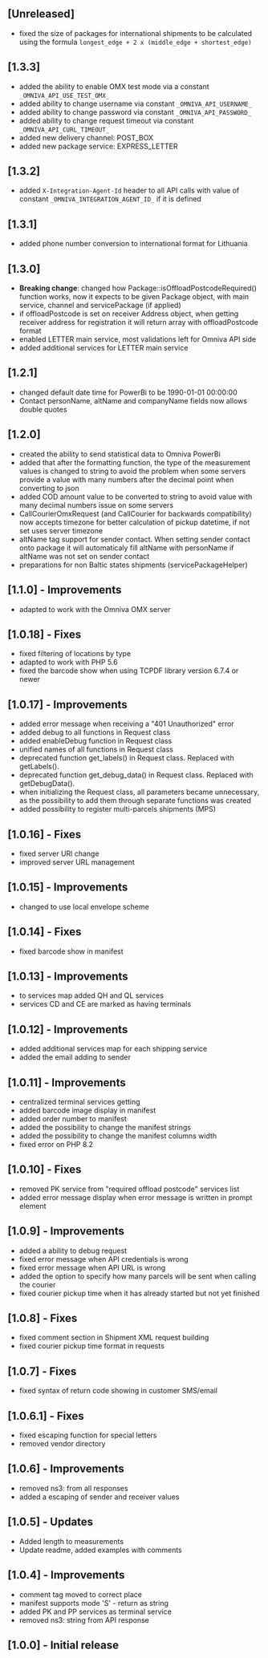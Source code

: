 ## [Unreleased]
- fixed the size of packages for international shipments to be calculated using the formula `longest_edge + 2 x (middle_edge + shortest_edge)`

## [1.3.3]
- added the ability to enable OMX test mode via a constant `_OMNIVA_API_USE_TEST_OMX_`
- added ability to change username via constant `_OMNIVA_API_USERNAME_`
- added ability to change password via constant `_OMNIVA_API_PASSWORD_`
- added ability to change request timeout via constant `_OMNIVA_API_CURL_TIMEOUT_`
- added new delivery channel: POST_BOX
- added new package service: EXPRESS_LETTER

## [1.3.2]
- added `X-Integration-Agent-Id` header to all API calls with value of constant `_OMNIVA_INTEGRATION_AGENT_ID_` if it is defined

## [1.3.1]
- added phone number conversion to international format for Lithuania

## [1.3.0]
- **Breaking change**: changed how Package::isOffloadPostcodeRequired() function works, now it expects to be given Package object, with main service, channel and servicePackage (if applied)
- if offloadPostcode is set on receiver Address object, when getting receiver address for registration it will return array with offloadPostcode format
- enabled LETTER main service, most validations left for Omniva API side
- added additional services for LETTER main service

## [1.2.1]
- changed default date time for PowerBi to be 1990-01-01 00:00:00
- Contact personName, altName and companyName fields now allows double quotes

## [1.2.0]
- created the ability to send statistical data to Omniva PowerBi
- added that after the formatting function, the type of the measurement values is changed to string to avoid the problem when some servers provide a value with many numbers after the decimal point when converting to json
- added COD amount value to be converted to string to avoid value with many decimal numbers issue on some servers
- CallCourierOmxRequest (and CallCourier for backwards compatibility) now accepts timezone for better calculation of pickup datetime, if not set uses server timezone
- altName tag support for sender contact. When setting sender contact onto package it will automaticaly fill altName with personName if altName was not set on sender contact
- preparations for non Baltic states shipments (servicePackageHelper)

## [1.1.0] - Improvements
- adapted to work with the Omniva OMX server

## [1.0.18] - Fixes
- fixed filtering of locations by type
- adapted to work with PHP 5.6
- fixed the barcode show when using TCPDF library version 6.7.4 or newer

## [1.0.17] - Improvements
- added error message when receiving a "401 Unauthorized" error
- added debug to all functions in Request class
- added enableDebug function in Request class
- unified names of all functions in Request class
- deprecated function get_labels() in Request class. Replaced with getLabels().
- deprecated function get_debug_data() in Request class. Replaced with getDebugData().
- when initializing the Request class, all parameters became unnecessary, as the possibility to add them through separate functions was created
- added possibility to register multi-parcels shipments (MPS)

## [1.0.16] - Fixes
- fixed server URl change
- improved server URL management

## [1.0.15] - Improvements
- changed to use local envelope scheme

## [1.0.14] - Fixes
- fixed barcode show in manifest

## [1.0.13] - Improvements
- to services map added QH and QL services
- services CD and CE are marked as having terminals

## [1.0.12] - Improvements
- added additional services map for each shipping service
- added the email adding to sender

## [1.0.11] - Improvements
- centralized terminal services getting
- added barcode image display in manifest
- added order number to manifest
- added the possibility to change the manifest strings
- added the possibility to change the manifest columns width
- fixed error on PHP 8.2

## [1.0.10] - Fixes
- removed PK service from "required offload postcode" services list
- added error message display when error message is written in prompt element

## [1.0.9] - Improvements
- added a ability to debug request
- fixed error message when API credentials is wrong
- fixed error message when API URL is wrong
- added the option to specify how many parcels will be sent when calling the courier
- fixed courier pickup time when it has already started but not yet finished

## [1.0.8] - Fixes
- fixed comment section in Shipment XML request building
- fixed courier pickup time format in requests

## [1.0.7] - Fixes
- fixed syntax of return code showing in customer SMS/email

## [1.0.6.1] - Fixes
- fixed escaping function for special letters
- removed vendor directory

## [1.0.6] - Improvements
- removed ns3: from all responses
- added a escaping of sender and receiver values

## [1.0.5] - Updates
- Added length to measurements
- Update readme, added examples with comments

## [1.0.4] - Improvements
- comment tag moved to correct place
- manifest supports mode 'S' - return as string
- added PK and PP services as terminal service
- removed ns3: string from API response

## [1.0.0] - Initial release
